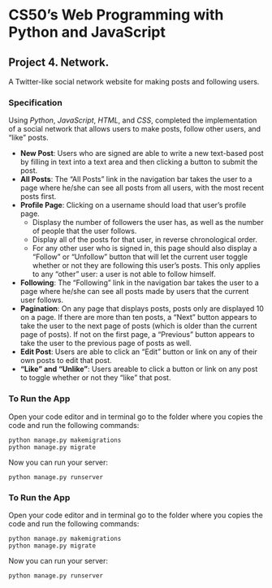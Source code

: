# CS50’s Web Programming with Python and JavaScript


## Project 4. Network.


A Twitter-like social network website for making posts and following users.

### Specification


Using *Python*, *JavaScript*, *HTML*, and *CSS*, completed the implementation of a social network that allows users to make posts, follow other users, and “like” posts.

* **New Post**: Users who are signed are able to write a new text-based post by filling in text into a text area and then clicking a button to submit the post. 
* **All Posts**: The “All Posts” link in the navigation bar takes the user to a page where he/she can see all posts from all users, with the most recent posts first. 
* **Profile Page**: Clicking on a username should load that user’s profile page. 
    * Displasy the number of followers the user has, as well as the number of people that the user follows.
    * Display all of the posts for that user, in reverse chronological order.
    * For any other user who is signed in, this page should also display a “Follow” or “Unfollow” button that will let the current user toggle whether or not they are following this user’s posts. This only applies to any “other” user: a user is not able to follow himself.
* **Following**: The “Following” link in the navigation bar takes the user to a page where he/she can see all posts made by users that the current user follows. 
* **Pagination**: On any page that displays posts, posts only are displayed 10 on a page. If there are more than ten posts, a “Next” button appears to take the user to the next page of posts (which is older than the current page of posts). If not on the first page, a “Previous” button appears to take the user to the previous page of posts as well.  
* **Edit Post**: Users are able to click an “Edit” button or link on any of their own posts to edit that post. 
* **“Like” and “Unlike”**: Users areable to click a button or link on any post to toggle whether or not they “like” that post. 


### To Run the App

Open your code editor and in terminal go to the folder where you copies the code and run the following commands:

```
python manage.py makemigrations
python manage.py migrate
```

Now you can run your server:

`python manage.py runserver`


### To Run the App

Open your code editor and in terminal go to the folder where you copies the code and run the following commands:

```
python manage.py makemigrations
python manage.py migrate
```

Now you can run your server:

`python manage.py runserver`